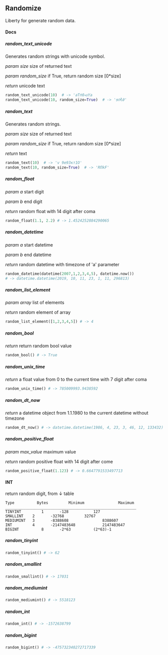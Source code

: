 ## Randomize

Liberty for generate random data. 

#### Docs 

##### random_text_unicode
Generates random strings with unicode symbol.

 *param size* size of returned text
 
 *param random_size* if True, return random size [0*size]
 
 *return* unicode text

```python
random_text_unicode(10)  # -> 'aT݃пޑ0սYׅa
random_text_unicode(10, random_size=True)  # -> 'ɘ0ͯłƏ'

```
##### random_text

Generates random strings.

 *param size* size of returned text
 
 *param random_size* if True, return random size [0*size]
 
 *return* text


```python
random_text(10)  # -> 'v 9е93кт1O'
random_text(10, random_size=True)  # -> 'RПkF'
```
  
 
##### random_float

 *param a* start digit
 
 *param b* end digit
 
 *return* random float with 14 digit after coma

```python
random_float(1.1, 2.2) # -> 1.4524252884290065
```
##### random_datetime

 *param a* start datetime
 
 *param b* end datetime
 
 *return* random datetime with timezone of 'a' parameter

```python
random_datetime(datetime(2007,1,2,3,4,5), datetime.now())
# -> datetime.datetime(2019, 10, 11, 23, 1, 11, 296813)
```
##### random_list_element

 *param array* list of elements
 
 *return* random element of array

```python
random_list_element([1,2,3,4,5]) # -> 4 
```
##### random_bool

 *return* return random bool value

```python
random_bool() # -> True
```
##### random_unix_time

 *return* a float value from 0 to the current time with 7 digit after coma

```python
random_unix_time() # -> 785009993.9438592
```
 
##### random_dt_now

 *return* a datetime object from 1.1.1980 to the current datetime without timezone

```python
random_dt_now() # -> datetime.datetime(1986, 4, 23, 3, 46, 12, 133432)
```
##### random_positive_float

 *param max_value* maximum value
 
 *return* random positive float with 14 digit after come

```python
random_positive_float(1.123) # -> 0.6647791533497713
```

#### INT

return random digit, from ↓ table

```text
Type          Bytes         Minimum               Maximum
__________________________________________________________
TINYINT	        1	    -128		   127
SMALLINT	2	    -32768		   32767
MEDIUMINT	3	    -8388608	           8388607
INT	        4	    -2147483648	           2147483647
BIGINT	        8	    -2*63		   (2*63)-1
```
  
##### random_tinyint
```python
random_tinyint() # -> 62
```
  
##### random_smallint
```python
random_smallint() # -> 17031
```
##### random_mediumint
```python
random_mediumint() # -> 5518123
```
##### random_int
```python
random_int() # -> -1572638799
```
##### random_bigint
```python
random_bigint() # -> -475732340272717339
```